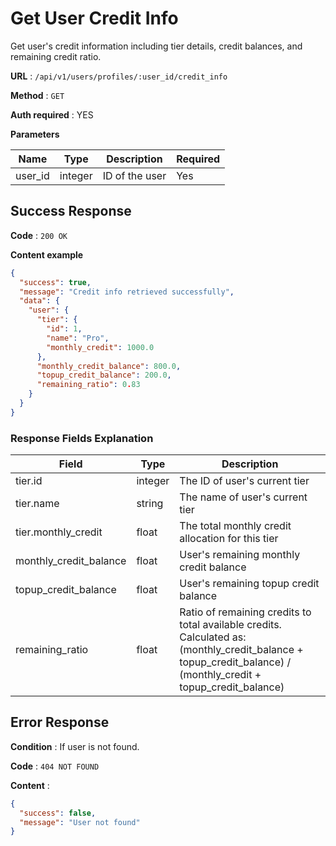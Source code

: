 # Get User Credit Info

Get user's credit information including tier details, credit balances, and remaining credit ratio.

**URL** : `/api/v1/users/profiles/:user_id/credit_info`

**Method** : `GET`

**Auth required** : YES

**Parameters**

| Name | Type | Description | Required |
|------|------|-------------|----------|
| user_id | integer | ID of the user | Yes |

## Success Response

**Code** : `200 OK`

**Content example**

```json
{
  "success": true,
  "message": "Credit info retrieved successfully",
  "data": {
    "user": {
      "tier": {
        "id": 1,
        "name": "Pro",
        "monthly_credit": 1000.0
      },
      "monthly_credit_balance": 800.0,
      "topup_credit_balance": 200.0,
      "remaining_ratio": 0.83
    }
  }
}
```

### Response Fields Explanation

| Field | Type | Description |
|-------|------|-------------|
| tier.id | integer | The ID of user's current tier |
| tier.name | string | The name of user's current tier |
| tier.monthly_credit | float | The total monthly credit allocation for this tier |
| monthly_credit_balance | float | User's remaining monthly credit balance |
| topup_credit_balance | float | User's remaining topup credit balance |
| remaining_ratio | float | Ratio of remaining credits to total available credits. Calculated as: (monthly_credit_balance + topup_credit_balance) / (monthly_credit + topup_credit_balance) |

## Error Response

**Condition** : If user is not found.

**Code** : `404 NOT FOUND`

**Content** :

```json
{
  "success": false,
  "message": "User not found"
}
```